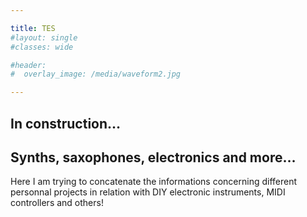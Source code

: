 ```yaml
---

title: TES
#layout: single
#classes: wide

#header:
#  overlay_image: /media/waveform2.jpg

---
```


## In construction…

## Synths, saxophones, electronics and more…

Here I am trying to concatenate the informations concerning different personnal projects in relation with DIY electronic instruments, MIDI controllers and others!


